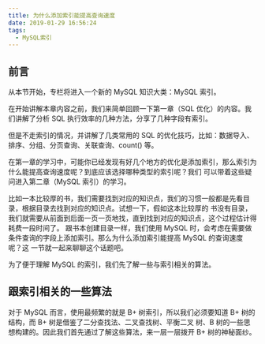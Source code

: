 ```yaml
---
title: 为什么添加索引能提高查询速度
date: 2019-01-29 16:56:24
tags: 
  - MySQL索引
---
```


## 前言

从本节开始，专栏将进入一个新的 MySQL 知识大类：MySQL 索引。

在开始讲解本章内容之前，我们来简单回顾一下第一章（SQL 优化）的内容。我们讲解了分析 SQL 执行效率的几种方法，分享了几种字段有索引。

但是不走索引的情况，并讲解了几类常用的 SQL 的优化技巧，比如：数据导入、排序、分组、分页查询、关联查询、count() 等。

在第一章的学习中，可能你已经发现有好几个地方的优化是添加索引，那么索引为什么能提高查询速度呢？到底应该选择哪种类型的索引呢？我们
可以带着这些疑问进入第二章（MySQL 索引）的学习。

比如一本比较厚的书，我们需要找到对应的知识点，我们的习惯一般都是先看目录，根据目录去找到对应的知识点。试想一下，假如这本比较厚的
书没有目录，我们就需要从前面到后面一页一页地找，直到找到对应的知识点，这个过程估计得耗费一段时间了。
跟书本创建目录一样，我们使用 MySQL 时，会考虑在需要做条件查询的字段上添加索引。那么为什么添加索引能提高 MySQL 的查询速度呢？这
一节就一起来聊聊这个话题吧。

为了便于理解 MySQL 的索引，我们先了解一些与索引相关的算法。

## 跟索引相关的一些算法

对于 MySQL 而言，使用最频繁的就是 B+ 树索引，所以我们必须要知道 B+ 树的结构，而 B+ 树是借鉴了二分查找法、二叉查找树、平衡二叉
树、B 树的一些思想构建的。因此我们首先通过了解这些算法，来一层一层拨开 B+ 树的神秘面纱。


